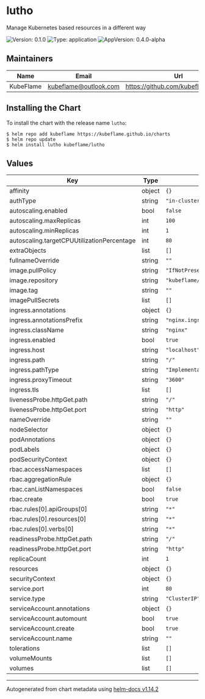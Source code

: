 # lutho

Manage Kubernetes based resources in a different way

![Version: 0.1.0](https://img.shields.io/badge/Version-0.1.0-informational?style=flat-square)
![Type: application](https://img.shields.io/badge/Type-application-informational?style=flat-square)
![AppVersion: 0.4.0-alpha](https://img.shields.io/badge/AppVersion-0.4.0--alpha-informational?style=flat-square)

## Maintainers

| Name | Email | Url |
| ---- | ------ | --- |
| KubeFlame | <kubeflame@outlook.com> | <https://github.com/kubeflame/charts> |

## Installing the Chart

To install the chart with the release name `lutho`:

```console
$ helm repo add kubeflame https://kubeflame.github.io/charts
$ helm repo update
$ helm install lutho kubeflame/lutho
```

## Values

| Key | Type | Default | Description |
|-----|------|---------|-------------|
| affinity | object | `{}` |  |
| authType | string | `"in-cluster"` |  |
| autoscaling.enabled | bool | `false` |  |
| autoscaling.maxReplicas | int | `100` |  |
| autoscaling.minReplicas | int | `1` |  |
| autoscaling.targetCPUUtilizationPercentage | int | `80` |  |
| extraObjects | list | `[]` |  |
| fullnameOverride | string | `""` |  |
| image.pullPolicy | string | `"IfNotPresent"` |  |
| image.repository | string | `"kubeflame/lutho"` |  |
| image.tag | string | `""` |  |
| imagePullSecrets | list | `[]` |  |
| ingress.annotations | object | `{}` |  |
| ingress.annotationsPrefix | string | `"nginx.ingress.kubernetes.io"` |  |
| ingress.className | string | `"nginx"` |  |
| ingress.enabled | bool | `true` |  |
| ingress.host | string | `"localhost"` |  |
| ingress.path | string | `"/"` |  |
| ingress.pathType | string | `"ImplementationSpecific"` |  |
| ingress.proxyTimeout | string | `"3600"` |  |
| ingress.tls | list | `[]` |  |
| livenessProbe.httpGet.path | string | `"/"` |  |
| livenessProbe.httpGet.port | string | `"http"` |  |
| nameOverride | string | `""` |  |
| nodeSelector | object | `{}` |  |
| podAnnotations | object | `{}` |  |
| podLabels | object | `{}` |  |
| podSecurityContext | object | `{}` |  |
| rbac.accessNamespaces | list | `[]` |  |
| rbac.aggregationRule | object | `{}` |  |
| rbac.canListNamespaces | bool | `false` |  |
| rbac.create | bool | `true` |  |
| rbac.rules[0].apiGroups[0] | string | `"*"` |  |
| rbac.rules[0].resources[0] | string | `"*"` |  |
| rbac.rules[0].verbs[0] | string | `"*"` |  |
| readinessProbe.httpGet.path | string | `"/"` |  |
| readinessProbe.httpGet.port | string | `"http"` |  |
| replicaCount | int | `1` |  |
| resources | object | `{}` |  |
| securityContext | object | `{}` |  |
| service.port | int | `80` |  |
| service.type | string | `"ClusterIP"` |  |
| serviceAccount.annotations | object | `{}` |  |
| serviceAccount.automount | bool | `true` |  |
| serviceAccount.create | bool | `true` |  |
| serviceAccount.name | string | `""` |  |
| tolerations | list | `[]` |  |
| volumeMounts | list | `[]` |  |
| volumes | list | `[]` |  |

----------------------------------------------
Autogenerated from chart metadata using [helm-docs v1.14.2](https://github.com/norwoodj/helm-docs/releases/v1.14.2)
